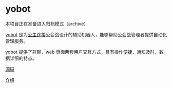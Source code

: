 # yobot

本项目正在准备进入归档模式（archive）

[yobot](./about.md) 是为[公主连接](https://game.bilibili.com/pcr/)公会战设计的辅助机器人，能够帮助公会战管理者提供自动化管理服务。

yobot 提供了群聊、web 页面两套用户交互方式，具有操作便捷、通知及时、数据详细的特点。

[源码](./src/client)

[介绍](./documents/README.md)
